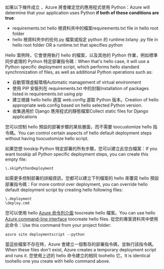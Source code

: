 <span data-ttu-id="f4d6d-101">如果以下條件成立 ，Azure 將會確定您的應用程式使用 Python：</span><span class="sxs-lookup"><span data-stu-id="f4d6d-101">Azure will determine that your application uses Python **if both of these conditions are true**:</span></span>

* <span data-ttu-id="f4d6d-102">requirements.txt hello 根資料夾中的檔案</span><span class="sxs-lookup"><span data-stu-id="f4d6d-102">requirements.txt file in hello root folder</span></span>
* <span data-ttu-id="f4d6d-103">hello 根資料夾中的任何.py 檔案或指定 python 的 runtime.txt</span><span class="sxs-lookup"><span data-stu-id="f4d6d-103">any .py file in hello root folder OR a runtime.txt that specifies python</span></span>

<span data-ttu-id="f4d6d-104">Hello 案例時，它會使用執行 hello 的檔案，以及其他的 Python 作業，例如標準同步處理的 Python 特定部署指令碼：</span><span class="sxs-lookup"><span data-stu-id="f4d6d-104">When that's hello case, it will use a Python specific deployment script, which performs hello standard synchronization of files, as well as additional Python operations such as:</span></span>

* <span data-ttu-id="f4d6d-105">自動管理虛擬環境</span><span class="sxs-lookup"><span data-stu-id="f4d6d-105">Automatic management of virtual environment</span></span>
* <span data-ttu-id="f4d6d-106">使用 PIP 安裝列在 requirements.txt 中的封裝</span><span class="sxs-lookup"><span data-stu-id="f4d6d-106">Installation of packages listed in requirements.txt using pip</span></span>
* <span data-ttu-id="f4d6d-107">建立根據 hello hello 適當 web.config 選取 Python 版本。</span><span class="sxs-lookup"><span data-stu-id="f4d6d-107">Creation of hello appropriate web.config based on hello selected Python version.</span></span>
* <span data-ttu-id="f4d6d-108">收集適用於 Django 應用程式的靜態檔案</span><span class="sxs-lookup"><span data-stu-id="f4d6d-108">Collect static files for Django applications</span></span>

<span data-ttu-id="f4d6d-109">您可以控制 hello 預設的部署步驟的某些層面，而不需要 toocustomize hello 指令碼。</span><span class="sxs-lookup"><span data-stu-id="f4d6d-109">You can control certain aspects of hello default deployment steps without having toocustomize hello script.</span></span>

<span data-ttu-id="f4d6d-110">如果您想 tooskip Python 特定部署的所有步驟，您可以建立此空白檔案：</span><span class="sxs-lookup"><span data-stu-id="f4d6d-110">If you want tooskip all Python specific deployment steps, you can create this empty file:</span></span>

    \.skipPythonDeployment

<span data-ttu-id="f4d6d-111">如需更多控制部署的詳細資訊，您都可以建立下列檔案的 hello 來覆寫 hello 預設部署指令碼：</span><span class="sxs-lookup"><span data-stu-id="f4d6d-111">For more control over deployment, you can override hello default deployment script by creating hello following files:</span></span>

    \.deployment
    \deploy.cmd

<span data-ttu-id="f4d6d-112">您可以使用 hello [Azure 命令列介面][ Azure command-line interface] toocreate hello 檔案。</span><span class="sxs-lookup"><span data-stu-id="f4d6d-112">You can use hello [Azure command-line interface][Azure command-line interface] toocreate hello files.</span></span>  <span data-ttu-id="f4d6d-113">從您的專案資料夾中使用此命令：</span><span class="sxs-lookup"><span data-stu-id="f4d6d-113">Use this command from your project folder:</span></span>

    azure site deploymentscript --python

<span data-ttu-id="f4d6d-114">當這些檔案不存在時，Azure 會建立一個暫存的部署指令碼，並執行該指令碼。</span><span class="sxs-lookup"><span data-stu-id="f4d6d-114">When these files don't exist, Azure creates a temporary deployment script and runs it.</span></span>  <span data-ttu-id="f4d6d-115">您使用上述的 hello 命令建立的相同 toohello 它。</span><span class="sxs-lookup"><span data-stu-id="f4d6d-115">It is identical toohello one you create with hello command above.</span></span>

[Azure command-line interface]: http://azure.microsoft.com/downloads/
